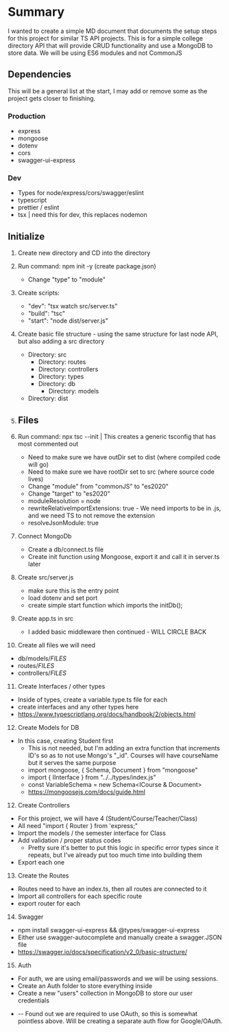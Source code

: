 # Summary

I wanted to create a simple MD document that documents the setup steps for this project for similar TS API projects.
This is for a simple college directory API that will provide CRUD functionality and use a MongoDB to store data. We will be using ES6 modules and not CommonJS

## Dependencies

This will be a general list at the start, I may add or remove some as the project gets closer to finishing.

### Production

- express
- mongoose
- dotenv
- cors
- swagger-ui-express

### Dev

- Types for node/express/cors/swagger/eslint
- typescript
- prettier / eslint
- tsx | need this for dev, this replaces nodemon

## Initialize

1. Create new directory and CD into the directory
2. Run command: npm init -y (create package.json)

   - Change "type" to "module"

3. Create scripts:
   - "dev": "tsx watch src/server.ts"
   - "build": "tsc"
   - "start": "node dist/server.js"
4. Create basic file structure - using the same structure for last node API, but also adding a src directory

   - Directory: src
     - Directory: routes
     - Directory: controllers
     - Directory: types
     - Directory: db
       - Directory: models
   - Directory: dist

5. ## Files
6. Run command: npx tsc --init | This creates a generic tsconfig that has most commented out

   - Need to make sure we have outDir set to dist (where compiled code will go)
   - Need to make sure we have rootDir set to src (where source code lives)
   - Change "module" from "commonJS" to "es2020"
   - Change "target" to "es2020"
   - moduleResolution = node
   - rewriteRelativeImportExtensions: true - We need imports to be in .js, and we need TS to not remove the extension
   - resolveJsonModule: true

7. Connect MongoDb

   - Create a db/connect.ts file
   - Create init function using Mongoose, export it and call it in server.ts later

8. Create src/server.js

   - make sure this is the entry point
   - load dotenv and set port
   - create simple start function which imports the initDb();

9. Create app.ts in src

   - I added basic middleware then continued - WILL CIRCLE BACK

10. Create all files we will need

- db/models/_FILES_
- routes/_FILES_
- controllers/_FILES_

11. Create Interfaces / other types

- Inside of types, create a variable.type.ts file for each
- create interfaces and any other types here
- https://www.typescriptlang.org/docs/handbook/2/objects.html

12. Create Models for DB

- In this case, creating Student first
  - This is not needed, but I'm adding an extra function that increments ID's so as to not use Mongo's "\_id". Courses will have courseName but it serves the same purpose
  - import mongoose, { Schema, Document } from "mongoose"
  - import { IInterface } from "../../types/index.js"
  - const VariableSchema = new Schema<ICourse & Document>
  - https://mongoosejs.com/docs/guide.html

12. Create Controllers

- For this project, we will have 4 (Student/Course/Teacher/Class)
- All need "import { Router } from 'express;"
- Import the models / the semester interface for Class
- Add validation / proper status codes
  - Pretty sure it's better to put this logic in specific error types since it repeats, but I've already put too much time into building them
- Export each one

13. Create the Routes

- Routes need to have an index.ts, then all routes are connected to it
- Import all controllers for each specific route
- export router for each

14. Swagger

- npm install swagger-ui-express && @types/swagger-ui-express
- Either use swagger-autocomplete and manually create a swagger.JSON file
- https://swagger.io/docs/specification/v2_0/basic-structure/

15. Auth

- For auth, we are using email/passwords and we will be using sessions.
- Create an Auth folder to store everything inside
- Create a new "users" collection in MongoDB to store our user credentials

* -- Found out we are required to use OAuth, so this is somewhat pointless above. Will be creating a separate auth flow for Google/OAuth.

